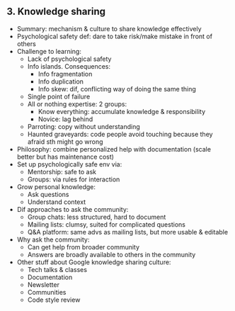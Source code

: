## 3. Knowledge sharing
- Summary: mechanism & culture to share knowledge effectively
- Psychological safety def: dare to take risk/make mistake in front of others
- Challenge to learning:
  - Lack of psychological safety
  - Info islands. Consequences:
    - Info fragmentation
    - Info duplication
    - Info skew: dif, conflicting way of doing the same thing
  - Single point of failure
  - All or nothing expertise: 2 groups:
    - Know everything: accumulate knowledge & responsibility
    - Novice: lag behind
  - Parroting: copy without understanding
  - Haunted graveyards: code people avoid touching because they afraid sth might go wrong
- Philosophy: combine personalized help with documentation (scale better but has maintenance cost)
- Set up psychologically safe env via:
  - Mentorship: safe to ask
  - Groups: via rules for interaction
- Grow personal knowledge:
  - Ask questions
  - Understand context
- Dif approaches to ask the community:
  - Group chats: less structured, hard to document
  - Mailing lists: clumsy, suited for complicated questions
  - Q&A platform: same advs as mailing lists, but more usable & editable
- Why ask the community:
  - Can get help from broader community
  - Answers are broadly available to others in the community
- Other stuff about Google knowledge sharing culture:
  - Tech talks & classes
  - Documentation
  - Newsletter
  - Communities
  - Code style review